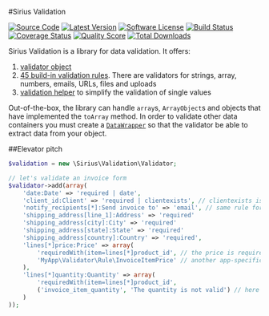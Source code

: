 #Sirius Validation

[![Source Code](http://img.shields.io/badge/source-siriusphp/validation-blue.svg?style=flat-square)](https://github.com/siriusphp/validation)
[![Latest Version](https://img.shields.io/packagist/v/siriusphp/validation.svg?style=flat-square)](https://github.com/siriusphp/validation/releases)
[![Software License](https://img.shields.io/badge/license-MIT-brightgreen.svg?style=flat-square)](https://github.com/siriusphp/validation/blob/master/LICENSE)
[![Build Status](https://img.shields.io/travis/siriusphp/validation/master.svg?style=flat-square)](https://travis-ci.org/siriusphp/validation)
[![Coverage Status](https://img.shields.io/scrutinizer/coverage/g/siriusphp/validation.svg?style=flat-square)](https://scrutinizer-ci.com/g/siriusphp/validation/code-structure)
[![Quality Score](https://img.shields.io/scrutinizer/g/siriusphp/validation.svg?style=flat-square)](https://scrutinizer-ci.com/g/siriusphp/validation)
[![Total Downloads](https://img.shields.io/packagist/dt/siriusphp/validation.svg?style=flat-square)](https://packagist.org/packages/siriusphp/validation)

Sirius Validation is a library for data validation. It offers:

1. [validator object](docs/validator.md)
2. [45 build-in validation rules](docs/validation_rules.md). There are validators for strings, array, numbers, emails, URLs, files and uploads
3. [validation helper](docs/helper.md) to simplify the validation of single values

Out-of-the-box, the library can handle `array`s, `ArrayObject`s and objects that have implemented the `toArray` method.
In order to validate other data containers you must create a [`DataWrapper`](https://github.com/siriusphp/validation/blob/master/src/Validation/DataWrapper/WrapperInterface.php) so that the validator be able to extract data from your object.

##Elevator pitch

```php
$validation = new \Sirius\Validation\Validator;

// let's validate an invoice form
$validator->add(array(
    'date:Date' => 'required | date',
	'client_id:Client' => 'required | clientexists', // clientexists is an app-specific rule
	'notify_recipients[*]:Send invoice to' => 'email', // same rule for an array of items
	'shipping_address[line_1]:Address' => 'required'
	'shipping_address[city]:City' => 'required'
	'shipping_address[state]:State' => 'required'
	'shipping_address[country]:Country' => 'required',
	'lines[*]price:Price' => array(
	    'requiredWith(item=lines[*]product_id', // the price is required only if a product was selected
	    'MyApp\Validator\Rule\InvoiceItemPrice' // another app-specific rule, specified as a class
	),
	'lines[*]quantity:Quantity' => array(
	    'requiredWith(item=lines[*]product_id',
	    ('invoice_item_quantity', 'The quantity is not valid') // here we have a custom error message
	)
));
```